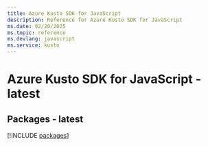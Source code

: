 ```yaml
---
title: Azure Kusto SDK for JavaScript
description: Reference for Azure Kusto SDK for JavaScript
ms.date: 02/20/2025
ms.topic: reference
ms.devlang: javascript
ms.service: kusto
---
```

# Azure Kusto SDK for JavaScript - latest
## Packages - latest
[!INCLUDE [packages](kusto-index.md)]